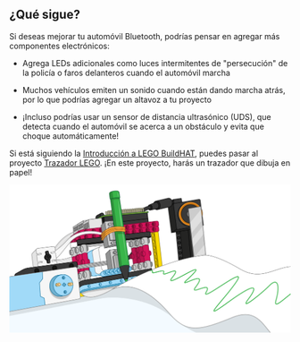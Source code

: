 ## ¿Qué sigue?

Si deseas mejorar tu automóvil Bluetooth, podrías pensar en agregar más componentes electrónicos:

+ Agrega LEDs adicionales como luces intermitentes de "persecución" de la policía o faros delanteros cuando el automóvil marcha

+ Muchos vehículos emiten un sonido cuando están dando marcha atrás, por lo que podrías agregar un altavoz a tu proyecto

+ ¡Incluso podrías usar un sensor de distancia ultrasónico (UDS), que detecta cuando el automóvil se acerca a un obstáculo y evita que choque automáticamente!

Si está siguiendo la [Introducción a LEGO BuildHAT](https://projects.raspberrypi.org/en/pathways/lego-intro), puedes pasar al proyecto [Trazador LEGO](https://projects.raspberrypi.org/en/projects/lego-plotter). ¡En este proyecto, harás un trazador que dibuja en papel!

![Trazador Lego](images/plotterbanner.png)